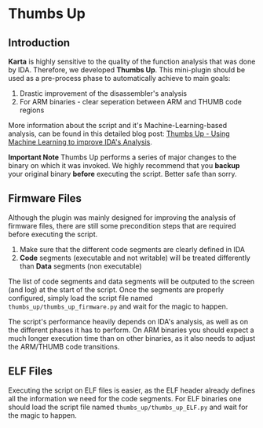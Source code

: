 Thumbs Up
=========
Introduction
------------
**Karta** is highly sensitive to the quality of the function analysis that was done by IDA. Therefore, we developed **Thumbs  Up**. This mini-plugin should be used as a pre-process phase to automatically achieve to main goals:
1. Drastic improvement of the disassembler's analysis
2. For ARM binaries - clear seperation between ARM and THUMB code regions

More information about the script and it's Machine-Learning-based analysis, can be found in this detailed blog post:
[Thumbs Up - Using Machine Learning to improve IDA's Analysis](https://research.checkpoint.com/thumbs-up-using-machine-learning-to-improve-idas-analysis).

**Important Note**
Thumbs Up performs a series of major changes to the binary on which it was invoked. We highly recommend that you **backup** your original binary **before** executing the script. Better safe than sorry.

Firmware Files
--------------
Although the plugin was mainly designed for improving the analysis of firmware files, there are still some precondition steps that are required before executing the script.
1. Make sure that the different code segments are clearly defined in IDA
2. **Code** segments (executable and not writable) will be treated differently than **Data** segments (non executable)

The list of code segments and data segments will be outputed to the screen (and log) at the start of the script.
Once the segments are properly configured, simply load the script file named ```thumbs_up/thumbs_up_firmware.py``` and wait for the magic to happen.

The script's performance heavily depends on IDA's analysis, as well as on the different phases it has to perform. On ARM binaries you should expect a much longer execution time than on other binaries, as it also needs to adjust the ARM/THUMB code transitions.

ELF Files
---------
Executing the script on ELF files is easier, as the ELF header already defines all the information we need for the code segments. For ELF binaries one should load the script file named ```thumbs_up/thumbs_up_ELF.py``` and wait for the magic to happen.